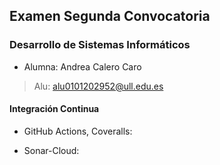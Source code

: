 ## Examen Segunda Convocatoria
### Desarrollo de Sistemas Informáticos

- Alumna: Andrea Calero Caro
> Alu: alu0101202952@ull.edu.es


#### Integración Continua

- GitHub Actions, Coveralls:


- Sonar-Cloud:


